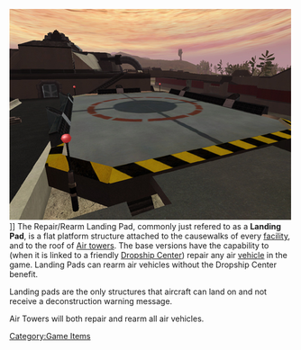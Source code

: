![](images/PSScreenShot0310.jpg "fig:PSScreenShot0310.jpg")\]\] The
Repair/Rearm Landing Pad, commonly just refered to as a **Landing Pad**,
is a flat platform structure attached to the causewalks of every
[facility](Facilities.md "wikilink"), and to the roof of [Air
towers](Air_tower.md "wikilink"). The base versions have the capability to
(when it is linked to a friendly [Dropship
Center](Dropship_Center.md "wikilink")) repair any air
[vehicle](Vehicle_Index.md "wikilink") in the game. Landing Pads can rearm
air vehicles without the Dropship Center benefit.

Landing pads are the only structures that aircraft can land on and not
receive a deconstruction warning message.

Air Towers will both repair and rearm all air vehicles.

[Category:Game Items](Category:Game_Items.md "wikilink")

